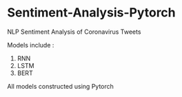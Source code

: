 # Sentiment-Analysis-Pytorch
NLP Sentiment Analysis of Coronavirus Tweets

Models include :
  1. RNN
  2. LSTM
  3. BERT

All models constructed using Pytorch
